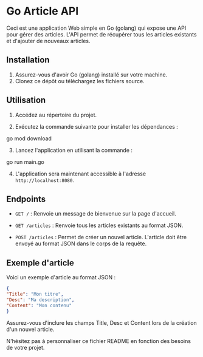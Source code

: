 # Go Article API

Ceci est une application Web simple en Go (golang) qui expose une API pour gérer des articles. L'API permet de récupérer tous les articles existants et d'ajouter de nouveaux articles.

## Installation

1. Assurez-vous d'avoir Go (golang) installé sur votre machine.
2. Clonez ce dépôt ou téléchargez les fichiers source.

## Utilisation

1. Accédez au répertoire du projet.

2. Exécutez la commande suivante pour installer les dépendances :

go mod download


3. Lancez l'application en utilisant la commande :

go run main.go


4. L'application sera maintenant accessible à l'adresse `http://localhost:8080`.

## Endpoints

- `GET /` : Renvoie un message de bienvenue sur la page d'accueil.

- `GET /articles` : Renvoie tous les articles existants au format JSON.

- `POST /articles` : Permet de créer un nouvel article. L'article doit être envoyé au format JSON dans le corps de la requête.

## Exemple d'article

Voici un exemple d'article au format JSON :

```json
{
"Title": "Mon titre",
"Desc": "Ma description",
"Content": "Mon contenu"
}
```

Assurez-vous d'inclure les champs Title, Desc et Content lors de la création d'un nouvel article.

N'hésitez pas à personnaliser ce fichier README en fonction des besoins de votre projet.
